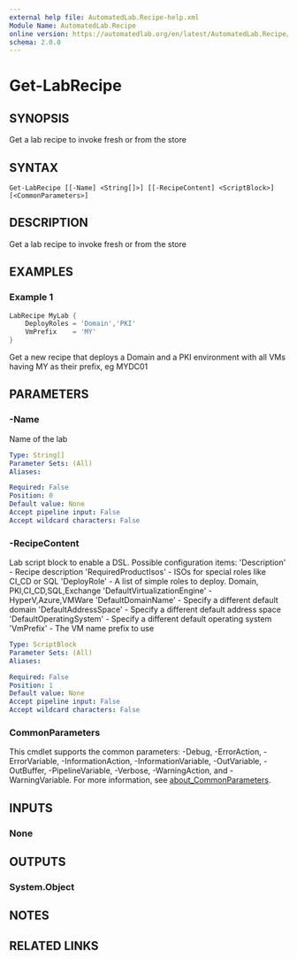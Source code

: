 ```yaml
---
external help file: AutomatedLab.Recipe-help.xml
Module Name: AutomatedLab.Recipe
online version: https://automatedlab.org/en/latest/AutomatedLab.Recipe/en-us/Get-LabRecipe
schema: 2.0.0
---
```


# Get-LabRecipe

## SYNOPSIS
Get a lab recipe to invoke fresh or from the store

## SYNTAX

```
Get-LabRecipe [[-Name] <String[]>] [[-RecipeContent] <ScriptBlock>] [<CommonParameters>]
```

## DESCRIPTION
Get a lab recipe to invoke fresh or from the store

## EXAMPLES

### Example 1
```powershell
LabRecipe MyLab {
    DeployRoles = 'Domain','PKI'
    VmPrefix    = 'MY'
}
```

Get a new recipe that deploys a Domain and a PKI environment with all VMs having MY as their prefix, eg MYDC01

## PARAMETERS

### -Name
Name of the lab

```yaml
Type: String[]
Parameter Sets: (All)
Aliases:

Required: False
Position: 0
Default value: None
Accept pipeline input: False
Accept wildcard characters: False
```

### -RecipeContent
Lab script block to enable a DSL. Possible configuration items:
'Description' - Recipe description
'RequiredProductIsos' - ISOs for special roles like CI_CD or SQL
'DeployRole' - A list of simple roles to deploy. Domain, PKI,CI_CD,SQL,Exchange
'DefaultVirtualizationEngine' - HyperV,Azure,VMWare
'DefaultDomainName' - Specify a different default domain
'DefaultAddressSpace' - Specify a different default address space
'DefaultOperatingSystem' - Specify a different default operating system
'VmPrefix' - The VM name prefix to use

```yaml
Type: ScriptBlock
Parameter Sets: (All)
Aliases:

Required: False
Position: 1
Default value: None
Accept pipeline input: False
Accept wildcard characters: False
```

### CommonParameters
This cmdlet supports the common parameters: -Debug, -ErrorAction, -ErrorVariable, -InformationAction, -InformationVariable, -OutVariable, -OutBuffer, -PipelineVariable, -Verbose, -WarningAction, and -WarningVariable. For more information, see [about_CommonParameters](http://go.microsoft.com/fwlink/?LinkID=113216).

## INPUTS

### None

## OUTPUTS

### System.Object
## NOTES

## RELATED LINKS

